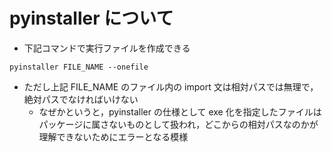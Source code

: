 # pyinstaller について

-   下記コマンドで実行ファイルを作成できる

```shell
pyinstaller FILE_NAME --onefile
```

-   ただし上記 FILE_NAME のファイル内の import 文は相対パスでは無理で，絶対パスでなければいけない
    -   なぜかというと，pyinstaller の仕様として exe 化を指定したファイルはパッケージに属さないものとして扱われ，どこからの相対パスなのかが理解できないためにエラーとなる模様
